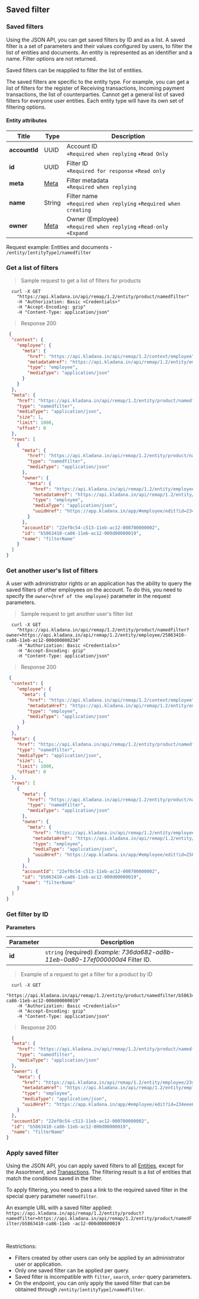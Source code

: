 ## Saved filter
### Saved filters

Using the JSON API, you can get saved filters by ID and as a list.
A saved filter is a set of parameters and their values configured by users,
to filter the list of entities and documents.
An entity is represented as an identifier and a name. Filter options are not returned.

Saved filters can be reapplied to filter the list of entities.

The saved filters are specific to the entity type.
For example, you can get a list of filters for the register of Receiving transactions, Incoming payment transactions, the list of counterparties. Cannot get a general list of saved filters for everyone user entities.
Each entity type will have its own set of filtering options.

#### Entity attributes

| Title | Type                                               | Description|
| ---------|----------------------------------------------------| ----------|
| **accountId** | UUID                                               | Account ID<br>`+Required when replying` `+Read Only` |
| **id** | UUID                                               | Filter ID<br>`+Required for response` `+Read only` |
| **meta** | [Meta](../#kladana-json-api-general-info-metadata) | Filter metadata<br>`+Required when replying` |
| **name** | String                                             | Filter name<br>`+Required when replying` `+Required when creating` |
| **owner** | [Meta](../#kladana-json-api-general-info-metadata) | Owner (Employee)<br>`+Required when replying` `+Read-only` `+Expand` |

Request example:
Entities and documents - ```/entity/[entityType]/namedfilter```

### Get a list of filters

> Sample request to get a list of filters for products

```shell
  curl -X GET
    "https://api.kladana.in/api/remap/1.2/entity/product/namedfilter"
    -H "Authorization: Basic <Credentials>"
    -H "Accept-Encoding: gzip"
    -H "Content-Type: application/json"  
```

> Response 200 

```json
 {
  "context": {
    "employee": {
      "meta": {
        "href": "https://api.kladana.in/api/remap/1.2/context/employee",
        "metadataHref": "https://api.kladana.in/api/remap/1.2/entity/employee/metadata",
        "type": "employee",
        "mediaType": "application/json"
      }
    }
  },
  "meta": {
    "href": "https://api.kladana.in/api/remap/1.2/entity/product/namedfilter",
    "type": "namedfilter",
    "mediaType": "application/json",
    "size": 1,
    "limit": 1000,
    "offset": 0
  },
  "rows": [
    {
      "meta": {
        "href": "https://api.kladana.in/api/remap/1.2/entity/product/namedfilter/b5863410-ca86-11eb-ac12-000d00000019",
        "type": "namedfilter",
        "mediaType": "application/json"
      },
      "owner": {
        "meta": {
          "href": "https://api.kladana.in/api/remap/1.2/entity/employee/234eee6f-c513-11eb-ac12-000d0000003b",
          "metadataHref": "https://api.kladana.in/api/remap/1.2/entity/employee/metadata",
          "type": "employee",
          "mediaType": "application/json",
          "uuidHref": "https://app.kladana.in/app/#employee/edit?id=234eee6f-c513-11eb-ac12-000d0000003b"
        }
      },
      "accountId": "22ef0c54-c513-11eb-ac12-000700000002",
      "id": "b5863410-ca86-11eb-ac12-000d00000019",
      "name": "filterName"
    }
  ]
}
```

### Get another user's list of filters

A user with administrator rights or an application has the ability to query the saved filters of other employees on the account.
To do this, you need to specify the `owner={href of the employee}` parameter in the request parameters.

> Sample request to get another user's filter list

```shell
  curl -X GET
    "https://api.kladana.in/api/remap/1.2/entity/product/namedfilter?owner=https://api.kladana.in/api/remap/1.2/entity/employee/25863410-ca86-11eb-ac12-000d00000234"
    -H "Authorization: Basic <Credentials>"
    -H "Accept-Encoding: gzip"
    -H "Content-Type: application/json"  
```

> Response 200

```json
 {
  "context": {
    "employee": {
      "meta": {
        "href": "https://api.kladana.in/api/remap/1.2/context/employee",
        "metadataHref": "https://api.kladana.in/api/remap/1.2/entity/employee/metadata",
        "type": "employee",
        "mediaType": "application/json"
      }
    }
  },
  "meta": {
    "href": "https://api.kladana.in/api/remap/1.2/entity/product/namedfilter",
    "type": "namedfilter",
    "mediaType": "application/json",
    "size": 1,
    "limit": 1000,
    "offset": 0
  },
  "rows": [
    {
      "meta": {
        "href": "https://api.kladana.in/api/remap/1.2/entity/product/namedfilter/b5863410-ca86-11eb-ac12-000d00000019",
        "type": "namedfilter",
        "mediaType": "application/json"
      },
      "owner": {
        "meta": {
          "href": "https://api.kladana.in/api/remap/1.2/entity/employee/25863410-ca86-11eb-ac12-000d00000234",
          "metadataHref": "https://api.kladana.in/api/remap/1.2/entity/employee/metadata",
          "type": "employee",
          "mediaType": "application/json",
          "uuidHref": "https://app.kladana.in/app/#employee/edit?id=25863410-ca86-11eb-ac12-000d00000234"
        }
      },
      "accountId": "22ef0c54-c513-11eb-ac12-000700000002",
      "id": "b5863410-ca86-11eb-ac12-000d00000019",
      "name": "filterName"
    }
  ]
}
```

### Get filter by ID

**Parameters**

| Parameter | Description|
| ---------| ---------|
| **id**   | `string` (required) *Example: 736da682-ad8b-11eb-0a80-17ef000000d4* Filter ID. |


> Example of a request to get a filter for a product by ID

```shell
  curl -X GET
    "https://api.kladana.in/api/remap/1.2/entity/product/namedfilter/b5863410-ca86-11eb-ac12-000d00000019"
    -H "Authorization: Basic <Credentials>"
    -H "Accept-Encoding: gzip"
    -H "Content-Type: application/json"  
```

> Response 200 

```json
  {
  "meta": {
    "href": "https://api.kladana.in/api/remap/1.2/entity/product/namedfilter/b5863410-ca86-11eb-ac12-000d00000019",
    "type": "namedfilter",
    "mediaType": "application/json"
  },
  "owner": {
    "meta": {
      "href": "https://api.kladana.in/api/remap/1.2/entity/employee/234eee6f-c513-11eb-ac12-000d0000003b",
      "metadataHref": "https://api.kladana.in/api/remap/1.2/entity/employee/metadata",
      "type": "employee",
      "mediaType": "application/json",
      "uuidHref": "https://app.kladana.in/app/#employee/edit?id=234eee6f-c513-11eb-ac12-000d0000003b"
    }
  },
  "accountId": "22ef0c54-c513-11eb-ac12-000700000002",
  "id": "b5863410-ca86-11eb-ac12-000d00000019",
  "name": "filterName"
}
```

### Apply saved filter

Using the JSON API, you can apply saved filters to all [Entities](../dictionaries/), except for the Assortment, and [Tranasctions](../documents/).
The filtering result is a list of entities that match the conditions saved in the filter.

To apply filtering, you need to pass a link to the required saved filter in the special query parameter `namedfilter`.

An example URL with a saved filter applied:
`https://api.kladana.in/api/remap/1.2/entity/product?namedfilter=https://api.kladana.in/api/remap/1.2/entity/product/namedFilter/b5863410-ca86-11eb -ac12-000d00000019`

<br>

Restrictions:

- Filters created by other users can only be applied by an administrator user or application.
- Only one saved filter can be applied per query.
- Saved filter is incompatible with `filter`, `search`, `order` query parameters.
- On the endpoint, you can only apply the saved filter that can be obtained through `/entity/[entityType]/namedfilter`.
